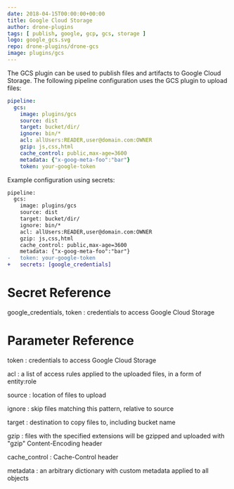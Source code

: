 ```yaml
---
date: 2018-04-15T00:00:00+00:00
title: Google Cloud Storage
author: drone-plugins
tags: [ publish, google, gcp, gcs, storage ]
logo: google_gcs.svg
repo: drone-plugins/drone-gcs
image: plugins/gcs
---
```


The GCS plugin can be used to publish files and artifacts to Google Cloud Storage. The following pipeline configuration uses the GCS plugin to upload files:

```yaml
pipeline:
  gcs:
    image: plugins/gcs
    source: dist
    target: bucket/dir/
    ignore: bin/*
    acl: allUsers:READER,user@domain.com:OWNER
    gzip: js,css,html
    cache_control: public,max-age=3600
    metadata: {"x-goog-meta-foo":"bar"}
    token: your-google-token
```

Example configuration using secrets:

```diff
pipeline:
  gcs:
    image: plugins/gcs
    source: dist
    target: bucket/dir/
    ignore: bin/*
    acl: allUsers:READER,user@domain.com:OWNER
    gzip: js,css,html
    cache_control: public,max-age=3600
    metadata: {"x-goog-meta-foo":"bar"}
-   token: your-google-token
+   secrets: [google_credentials]
```

# Secret Reference

google_credentials, token
: credentials to access Google Cloud Storage

# Parameter Reference

token
: credentials to access Google Cloud Storage

acl
: a list of access rules applied to the uploaded files, in a form of entity:role

source
: location of files to upload

ignore
: skip files matching this pattern, relative to source

target
: destination to copy files to, including bucket name

gzip
: files with the specified extensions will be gzipped and uploaded with "gzip" Content-Encoding header

cache_control
: Cache-Control header

metadata
: an arbitrary dictionary with custom metadata applied to all objects
